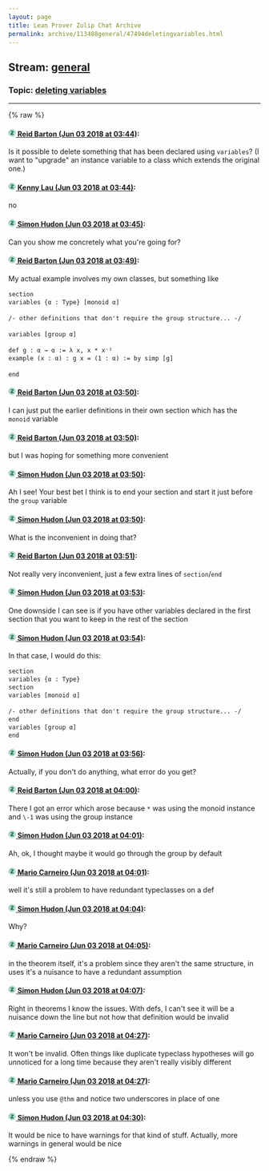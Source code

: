 ```yaml
---
layout: page
title: Lean Prover Zulip Chat Archive 
permalink: archive/113488general/47494deletingvariables.html
---
```


## Stream: [general](index.html)
### Topic: [deleting variables](47494deletingvariables.html)

---


{% raw %}
#### [![Click to go to Zulip](../../assets/img/zulip2.png) Reid Barton (Jun 03 2018 at 03:44)](https://leanprover.zulipchat.com/#narrow/stream/113488-general/topic/deleting%20variables/near/127485299):
Is it possible to delete something that has been declared using `variables`? (I want to "upgrade" an instance variable to a class which extends the original one.)

#### [![Click to go to Zulip](../../assets/img/zulip2.png) Kenny Lau (Jun 03 2018 at 03:44)](https://leanprover.zulipchat.com/#narrow/stream/113488-general/topic/deleting%20variables/near/127485300):
no

#### [![Click to go to Zulip](../../assets/img/zulip2.png) Simon Hudon (Jun 03 2018 at 03:45)](https://leanprover.zulipchat.com/#narrow/stream/113488-general/topic/deleting%20variables/near/127485309):
Can you show me concretely what you're going for?

#### [![Click to go to Zulip](../../assets/img/zulip2.png) Reid Barton (Jun 03 2018 at 03:49)](https://leanprover.zulipchat.com/#narrow/stream/113488-general/topic/deleting%20variables/near/127485402):
My actual example involves my own classes, but something like
```lean
section
variables {α : Type} [monoid α]

/- other definitions that don't require the group structure... -/

variables [group α]

def g : α → α := λ x, x * x⁻¹
example (x : α) : g x = (1 : α) := by simp [g]
   
end
```

#### [![Click to go to Zulip](../../assets/img/zulip2.png) Reid Barton (Jun 03 2018 at 03:50)](https://leanprover.zulipchat.com/#narrow/stream/113488-general/topic/deleting%20variables/near/127485439):
I can just put the earlier definitions in their own section which has the `monoid` variable

#### [![Click to go to Zulip](../../assets/img/zulip2.png) Reid Barton (Jun 03 2018 at 03:50)](https://leanprover.zulipchat.com/#narrow/stream/113488-general/topic/deleting%20variables/near/127485452):
but I was hoping for something more convenient

#### [![Click to go to Zulip](../../assets/img/zulip2.png) Simon Hudon (Jun 03 2018 at 03:50)](https://leanprover.zulipchat.com/#narrow/stream/113488-general/topic/deleting%20variables/near/127485457):
Ah I see! Your best bet I think is to end your section and start it just before the `group` variable

#### [![Click to go to Zulip](../../assets/img/zulip2.png) Simon Hudon (Jun 03 2018 at 03:50)](https://leanprover.zulipchat.com/#narrow/stream/113488-general/topic/deleting%20variables/near/127485460):
What is the inconvenient in doing that?

#### [![Click to go to Zulip](../../assets/img/zulip2.png) Reid Barton (Jun 03 2018 at 03:51)](https://leanprover.zulipchat.com/#narrow/stream/113488-general/topic/deleting%20variables/near/127485469):
Not really very inconvenient, just a few extra lines of `section`/`end`

#### [![Click to go to Zulip](../../assets/img/zulip2.png) Simon Hudon (Jun 03 2018 at 03:53)](https://leanprover.zulipchat.com/#narrow/stream/113488-general/topic/deleting%20variables/near/127485519):
One downside I can see is if you have other variables declared in the first section that you want to keep in the rest of the section

#### [![Click to go to Zulip](../../assets/img/zulip2.png) Simon Hudon (Jun 03 2018 at 03:54)](https://leanprover.zulipchat.com/#narrow/stream/113488-general/topic/deleting%20variables/near/127485562):
In that case, I would do this:

```
section
variables {α : Type} 
section
variables [monoid α]

/- other definitions that don't require the group structure... -/
end
variables [group α]
end
```

#### [![Click to go to Zulip](../../assets/img/zulip2.png) Simon Hudon (Jun 03 2018 at 03:56)](https://leanprover.zulipchat.com/#narrow/stream/113488-general/topic/deleting%20variables/near/127485613):
Actually, if you don't do anything, what error do you get?

#### [![Click to go to Zulip](../../assets/img/zulip2.png) Reid Barton (Jun 03 2018 at 04:00)](https://leanprover.zulipchat.com/#narrow/stream/113488-general/topic/deleting%20variables/near/127485719):
There I got an error which arose because `*` was using the monoid instance and `\-1` was using the group instance

#### [![Click to go to Zulip](../../assets/img/zulip2.png) Simon Hudon (Jun 03 2018 at 04:01)](https://leanprover.zulipchat.com/#narrow/stream/113488-general/topic/deleting%20variables/near/127485732):
Ah, ok, I thought maybe it would go through the group by default

#### [![Click to go to Zulip](../../assets/img/zulip2.png) Mario Carneiro (Jun 03 2018 at 04:01)](https://leanprover.zulipchat.com/#narrow/stream/113488-general/topic/deleting%20variables/near/127485734):
well it's still a problem to have redundant typeclasses on a def

#### [![Click to go to Zulip](../../assets/img/zulip2.png) Simon Hudon (Jun 03 2018 at 04:04)](https://leanprover.zulipchat.com/#narrow/stream/113488-general/topic/deleting%20variables/near/127485815):
Why?

#### [![Click to go to Zulip](../../assets/img/zulip2.png) Mario Carneiro (Jun 03 2018 at 04:05)](https://leanprover.zulipchat.com/#narrow/stream/113488-general/topic/deleting%20variables/near/127485832):
in the theorem itself, it's a problem since they aren't the same structure, in uses it's a nuisance to have a redundant assumption

#### [![Click to go to Zulip](../../assets/img/zulip2.png) Simon Hudon (Jun 03 2018 at 04:07)](https://leanprover.zulipchat.com/#narrow/stream/113488-general/topic/deleting%20variables/near/127485882):
Right in theorems I know the issues. With defs, I can't see it will be a nuisance down the line but not how that definition would be invalid

#### [![Click to go to Zulip](../../assets/img/zulip2.png) Mario Carneiro (Jun 03 2018 at 04:27)](https://leanprover.zulipchat.com/#narrow/stream/113488-general/topic/deleting%20variables/near/127486403):
It won't be invalid. Often things like duplicate typeclass hypotheses will go unnoticed for a long time because they aren't really visibly different

#### [![Click to go to Zulip](../../assets/img/zulip2.png) Mario Carneiro (Jun 03 2018 at 04:27)](https://leanprover.zulipchat.com/#narrow/stream/113488-general/topic/deleting%20variables/near/127486404):
unless you use `@thm` and notice two underscores in place of one

#### [![Click to go to Zulip](../../assets/img/zulip2.png) Simon Hudon (Jun 03 2018 at 04:30)](https://leanprover.zulipchat.com/#narrow/stream/113488-general/topic/deleting%20variables/near/127486500):
It would be nice to have warnings for that kind of stuff. Actually, more warnings in general would be nice


{% endraw %}
